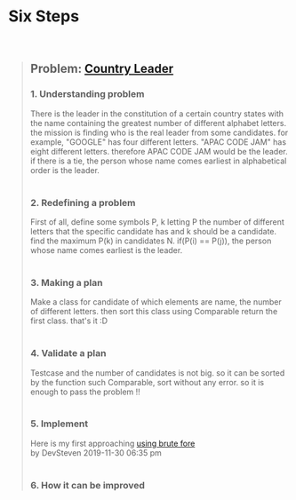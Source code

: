 # Six Steps
<br />

> ## Problem: [Country Leader](https://code.google.com/codejam/contest/6304486/dashboard)
>
> ### 1. Understanding problem
>  There is the leader in the constitution of a certain country states with the name containing the greatest number of 
  different alphabet letters. the mission is finding who is the real leader from some candidates. for example,
  "GOOGLE" has four different letters. "APAC CODE JAM" has eight different letters. therefore APAC CODE JAM would be the leader.
  if there is a tie, the person whose name comes earliest in alphabetical order is the leader.
> <br />
> <br />
> ### 2. Redefining a problem
>  First of all, define some symbols P, k letting P the number of different letters that the specific candidate has and k should 
  be a candidate. find the maximum P(k) in candidates N. if(P(i) == P(j)), the person whose name comes earliest is the leader.
> <br />
> <br />
> ### 3. Making a plan
>  Make a class for candidate of which elements are name, the number of different letters. then sort this class using Comparable
  return the first class. that's it :D
> <br />
> <br />
> ### 4. Validate a plan
>  Testcase and the number of candidates is not big. so it can be sorted by the function such Comparable, sort without any error.
  so it is enough to pass the problem !!
> <br />
> <br />
> ### 5. Implement
>  Here is my first approaching [using brute fore](https://github.com/DevStevenLee/Algorithm/blob/master/Brute_Force/CountryLeader_Codejam/CountryLeader_Codejam_Steven.java) 
> <br />
> 					by DevSteven 2019-11-30 06:35 pm
> <br /> 
> <br />
> ### 6. How it can be improved
>
>
>

